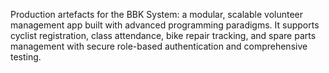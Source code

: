Production artefacts for the BBK System: a modular, scalable volunteer management app built with advanced programming paradigms. It supports cyclist registration, class attendance, bike repair tracking, and spare parts management with secure role-based authentication and comprehensive testing.
